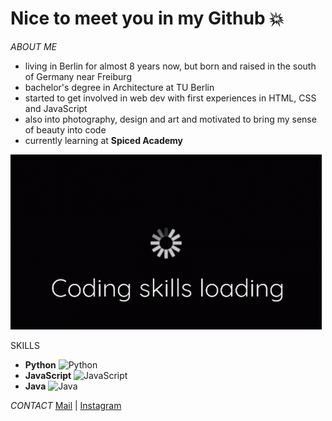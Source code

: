 # Nice to meet you in my Github 💥

*ABOUT ME*
- living in Berlin for almost 8 years now, but born and raised in the south of Germany near Freiburg 
- bachelor's degree in Architecture at TU Berlin
- started to get involved in web dev with first experiences in HTML, CSS and JavaScript
- also into photography, design and art and motivated to bring my sense of beauty into code
- currently learning at **Spiced Academy**

![coding gif](coding.gif)

SKILLS
- **Python** ![Python](https://progress-bar.dev/90/)
- **JavaScript** ![JavaScript](https://progress-bar.dev/70/)
- **Java** ![Java](https://progress-bar.dev/80/)


*CONTACT* [Mail](mailto:adrianricken@gmail.com) | [Instagram](https://www.instagram.com/adrianoparmigiano/)


<!--
**adrianricken/adrianricken** is a ✨ _special_ ✨ repository because its `README.md` (this file) appears on your GitHub profile.

Here are some ideas to get you started:

- 🔭 I’m currently working on ...
- 🌱 I’m currently learning ...
- 👯 I’m looking to collaborate on ...
- 🤔 I’m looking for help with ...
- 💬 Ask me about ...
- 📫 How to reach me: ...
- 😄 Pronouns: ...
- ⚡ Fun fact: ...
-->
